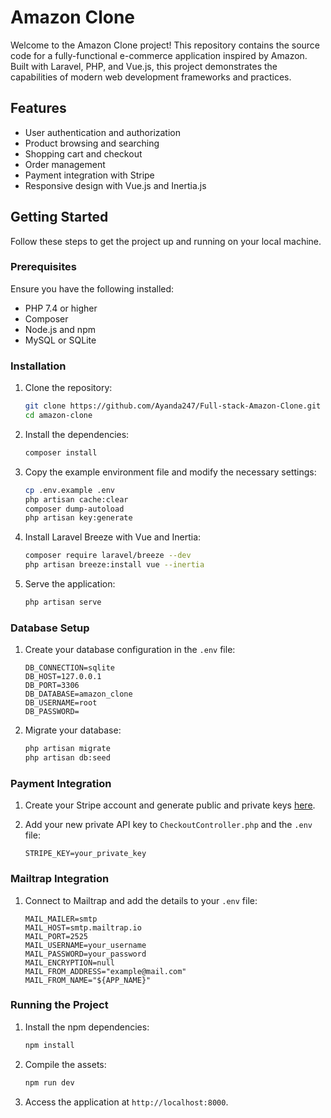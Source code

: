 # Amazon Clone

Welcome to the Amazon Clone project! This repository contains the source code for a fully-functional e-commerce application inspired by Amazon. Built with Laravel, PHP, and Vue.js, this project demonstrates the capabilities of modern web development frameworks and practices.

## Features

- User authentication and authorization
- Product browsing and searching
- Shopping cart and checkout
- Order management
- Payment integration with Stripe
- Responsive design with Vue.js and Inertia.js

## Getting Started

Follow these steps to get the project up and running on your local machine.

### Prerequisites

Ensure you have the following installed:

- PHP 7.4 or higher
- Composer
- Node.js and npm
- MySQL or SQLite

### Installation

1. Clone the repository:

    ```bash
    git clone https://github.com/Ayanda247/Full-stack-Amazon-Clone.git
    cd amazon-clone
    ```

2. Install the dependencies:

    ```bash
    composer install
    ```

3. Copy the example environment file and modify the necessary settings:

    ```bash
    cp .env.example .env
    php artisan cache:clear
    composer dump-autoload
    php artisan key:generate
    ```

4. Install Laravel Breeze with Vue and Inertia:

    ```bash
    composer require laravel/breeze --dev
    php artisan breeze:install vue --inertia
    ```

5. Serve the application:

    ```bash
    php artisan serve
    ```

### Database Setup

1. Create your database configuration in the `.env` file:

    ```env
    DB_CONNECTION=sqlite
    DB_HOST=127.0.0.1
    DB_PORT=3306
    DB_DATABASE=amazon_clone
    DB_USERNAME=root
    DB_PASSWORD=
    ```

2. Migrate your database:

    ```bash
    php artisan migrate
    php artisan db:seed
    ```

### Payment Integration

1. Create your Stripe account and generate public and private keys [here](https://stripe.com/en-gb-us).

2. Add your new private API key to `CheckoutController.php` and the `.env` file:

    ```env
    STRIPE_KEY=your_private_key
    ```

### Mailtrap Integration

1. Connect to Mailtrap and add the details to your `.env` file:

    ```env
    MAIL_MAILER=smtp
    MAIL_HOST=smtp.mailtrap.io
    MAIL_PORT=2525
    MAIL_USERNAME=your_username
    MAIL_PASSWORD=your_password
    MAIL_ENCRYPTION=null
    MAIL_FROM_ADDRESS="example@mail.com"
    MAIL_FROM_NAME="${APP_NAME}"
    ```

### Running the Project

1. Install the npm dependencies:

    ```bash
    npm install
    ```

2. Compile the assets:

    ```bash
    npm run dev
    ```

3. Access the application at `http://localhost:8000`.



